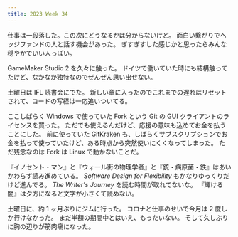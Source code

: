 ```yaml
---
title: 2023 Week 34
---
```


仕事は一段落した。この次にどうなるかは分からないけど。
面白い繋がりでヘッジファンドの人と話す機会があった。
ぎすぎすした感じかと思ったらみんな穏やかでいい人っぽい。

GameMaker Studio 2 を久々に触った。
ドイツで働いていた時にも結構触ってたけど、なかなか独特なのでぜんぜん思い出せない。

土曜日は IFL 読書会にでた。
新しい章に入ったのでこれまでの遅れはリセットされて、コードの写経は一応追いついてる。

ここしばらく Windows で使っていた Fork という Git の GUI クライアントのライセンスを買った。
ただでも使えるんだけど、応援の意味も込めてお金を払うことにした。
前に使っていた GitKraken も、しばらくサブスクリプションでお金を払って使っていたけど、ある時点から突然使いにくくなってしまった。
ただ残念なのは Fork は Linux で動かないことだ。

『イノセント・マン』と『ウォール街の物理学者』と『銃・病原菌・鉄』はあいかわらず読み進めている。
_Software Design for Flexibility_ もかなりゆっくりだけど進んでる。
_The Writer's Journey_ を読む時間が取れてないな。
『輝ける闇』は夕方になると文字が小さくて読めない。

土曜日に、約 1 ヶ月ぶりにジムに行った。
コロナと仕事のせいで今月は 2 度しか行けなかった。
まだ半額の期間中とはいえ、もったいない。
そして久しぶりに胸の辺りが筋肉痛になった。
